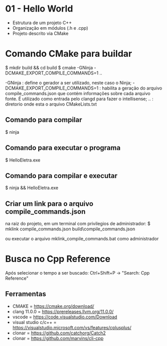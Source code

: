 # 01 - Hello World
- Estrutura de um projeto C++
- Organização em módulos (.h e .cpp)
- Projeto descrito via CMake

# Comando CMake para buildar
$ mkdir build && cd build
$ cmake -GNinja -DCMAKE_EXPORT_COMPILE_COMMANDS=1 ..

-GNinja : define o gerador a ser utilizado, neste caso o Ninja;
-DCMAKE_EXPORT_COMPILE_COMMANDS=1 : habilita a geração do arquivo compile_commands.json que contém informações sobre cada arquivo fonte. É utilizado como entrada pelo clangd para fazer o intellisense;
.. : diretorio onde esta o arquivo CMakeLists.txt

## Comando para compilar
$ ninja

## Comando para executar o programa
$ HelloEletra.exe

## Comando para compilar e executar
$ ninja && HelloEletra.exe

## Criar um link para o arquivo compile_commands.json
na raiz do projeto, em um terminal com privilegios de administrador:
$ mklink compile_commands.json build\compile_commands.json

ou executar o arquivo mklink_compile_commands.bat como administrador

# Busca no Cpp Reference
Após selecionar o tempo a ser buscado: Ctrl+Shift+P -> "Search: Cpp Reference"

## Ferramentas
- CMAKE = https://cmake.org/download/
- clang 11.0.0 = https://prereleases.llvm.org/11.0.0/
- vscode = https://code.visualstudio.com/Download
- visual studio c/c++ = https://visualstudio.microsoft.com/vs/features/cplusplus/
- clonar = https://github.com/catchorg/Catch2
- clonar = https://github.com/marvins/cli-cpp 
